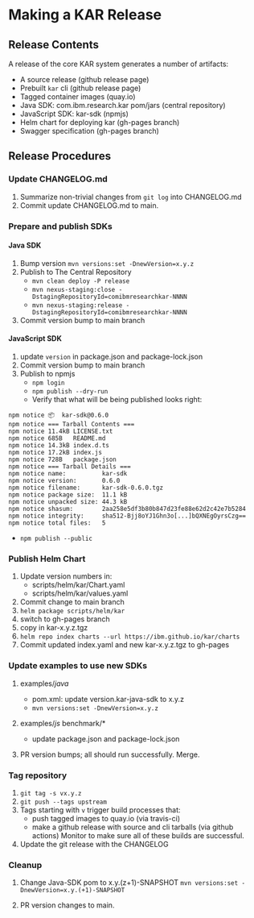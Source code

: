 # Making a KAR Release

## Release Contents

A release of the core KAR system generates a number of artifacts:

+ A source release (github release page)
+ Prebuilt `kar` cli (github release page)
+ Tagged container images (quay.io)
+ Java SDK: com.ibm.research.kar pom/jars (central repository)
+ JavaScript SDK: kar-sdk (npmjs)
+ Helm chart for deploying kar (gh-pages branch)
+ Swagger specification (gh-pages branch)

## Release Procedures

### Update CHANGELOG.md

1. Summarize non-trivial changes from `git log` into CHANGELOG.md
2. Commit update CHANGELOG.md to main.

### Prepare and publish SDKs

#### Java SDK

1. Bump version `mvn versions:set -DnewVersion=x.y.z`
2. Publish to The Central Repository
    + `mvn clean deploy -P release`
    + `mvn nexus-staging:close -DstagingRepositoryId=comibmresearchkar-NNNN`
    + `mvn nexus-staging:release -DstagingRepositoryId=comibmresearchkar-NNNN`
3. Commit version bump to main branch

#### JavaScript SDK

1. update `version` in package.json and package-lock.json
2. Commit version bump to main branch
3. Publish to npmjs
   + `npm login`
   + `npm publish --dry-run`
   + Verify that what will be being published looks right:
```
npm notice 📦  kar-sdk@0.6.0
npm notice === Tarball Contents ===
npm notice 11.4kB LICENSE.txt
npm notice 685B   README.md
npm notice 14.3kB index.d.ts
npm notice 17.2kB index.js
npm notice 728B   package.json
npm notice === Tarball Details ===
npm notice name:          kar-sdk
npm notice version:       0.6.0
npm notice filename:      kar-sdk-0.6.0.tgz
npm notice package size:  11.1 kB
npm notice unpacked size: 44.3 kB
npm notice shasum:        2aa258e5df3b80b847d23fe88e62d2c42e7b5284
npm notice integrity:     sha512-Bjj8oYJ1Ghn3o[...]bQXNEgOyrsCzg==
npm notice total files:   5
```
   + `npm publish --public`

### Publish Helm Chart

1. Update version numbers in:
    + scripts/helm/kar/Chart.yaml
    + scripts/helm/kar/values.yaml
2. Commit change to main branch
3. `helm package scripts/helm/kar`
4. switch to gh-pages branch
5. copy in kar-x.y.z.tgz
5. `helm repo index charts --url https://ibm.github.io/kar/charts`
6. Commit updated index.yaml and new kar-x.y.z.tgz to gh-pages

### Update examples to use new SDKs

1. examples/*java*
   + pom.xml: update version.kar-java-sdk to x.y.z
   + `mvn versions:set -DnewVersion=x.y.z`

2. examples/*js* benchmark/*
   + update package.json and package-lock.json

3. PR version bumps; all should run successfully. Merge.

### Tag repository

1. `git tag -s vx.y.z`
2. `git push --tags upstream`
3. Tags starting with `v` trigger build processes that:
    * push tagged images to quay.io (via travis-ci)
    * make a github release with source and cli tarballs (via github actions)
   Monitor to make sure all of these builds are successful.
4. Update the git release with the CHANGELOG

### Cleanup

1. Change Java-SDK pom to x.y.(z+1)-SNAPSHOT
`mvn versions:set -DnewVersion=x.y.(+1)-SNAPSHOT`

2. PR version changes to main.


